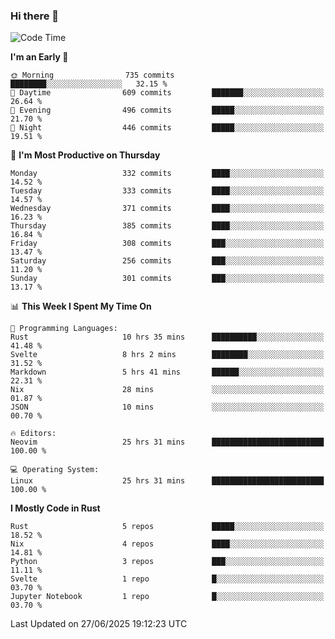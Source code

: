 ### Hi there 👋
<!--START_SECTION:waka-->
![Code Time](http://img.shields.io/badge/Code%20Time-701%20hrs%2020%20mins-blue)

**I'm an Early 🐤** 

```text
🌞 Morning                735 commits         ████████░░░░░░░░░░░░░░░░░   32.15 % 
🌆 Daytime                609 commits         ███████░░░░░░░░░░░░░░░░░░   26.64 % 
🌃 Evening                496 commits         █████░░░░░░░░░░░░░░░░░░░░   21.70 % 
🌙 Night                  446 commits         █████░░░░░░░░░░░░░░░░░░░░   19.51 % 
```
📅 **I'm Most Productive on Thursday** 

```text
Monday                   332 commits         ████░░░░░░░░░░░░░░░░░░░░░   14.52 % 
Tuesday                  333 commits         ████░░░░░░░░░░░░░░░░░░░░░   14.57 % 
Wednesday                371 commits         ████░░░░░░░░░░░░░░░░░░░░░   16.23 % 
Thursday                 385 commits         ████░░░░░░░░░░░░░░░░░░░░░   16.84 % 
Friday                   308 commits         ███░░░░░░░░░░░░░░░░░░░░░░   13.47 % 
Saturday                 256 commits         ███░░░░░░░░░░░░░░░░░░░░░░   11.20 % 
Sunday                   301 commits         ███░░░░░░░░░░░░░░░░░░░░░░   13.17 % 
```


📊 **This Week I Spent My Time On** 

```text
💬 Programming Languages: 
Rust                     10 hrs 35 mins      ██████████░░░░░░░░░░░░░░░   41.48 % 
Svelte                   8 hrs 2 mins        ████████░░░░░░░░░░░░░░░░░   31.52 % 
Markdown                 5 hrs 41 mins       ██████░░░░░░░░░░░░░░░░░░░   22.31 % 
Nix                      28 mins             ░░░░░░░░░░░░░░░░░░░░░░░░░   01.87 % 
JSON                     10 mins             ░░░░░░░░░░░░░░░░░░░░░░░░░   00.70 % 

🔥 Editors: 
Neovim                   25 hrs 31 mins      █████████████████████████   100.00 % 

💻 Operating System: 
Linux                    25 hrs 31 mins      █████████████████████████   100.00 % 
```

**I Mostly Code in Rust** 

```text
Rust                     5 repos             █████░░░░░░░░░░░░░░░░░░░░   18.52 % 
Nix                      4 repos             ████░░░░░░░░░░░░░░░░░░░░░   14.81 % 
Python                   3 repos             ███░░░░░░░░░░░░░░░░░░░░░░   11.11 % 
Svelte                   1 repo              █░░░░░░░░░░░░░░░░░░░░░░░░   03.70 % 
Jupyter Notebook         1 repo              █░░░░░░░░░░░░░░░░░░░░░░░░   03.70 % 
```




 Last Updated on 27/06/2025 19:12:23 UTC
<!--END_SECTION:waka-->

<!--
**YoganshSharma/YoganshSharma** is a ✨ _special_ ✨ repository because its `README.md` (this file) appears on your GitHub profile.

Here are some ideas to get you started:

- 🔭 I’m currently working on ...
- 🌱 I’m currently learning ...
- 👯 I’m looking to collaborate on ...
- 🤔 I’m looking for help with ...
- 💬 Ask me about ...
- 📫 How to reach me: ...
- 😄 Pronouns: ...
- ⚡ Fun fact: ...
-->
